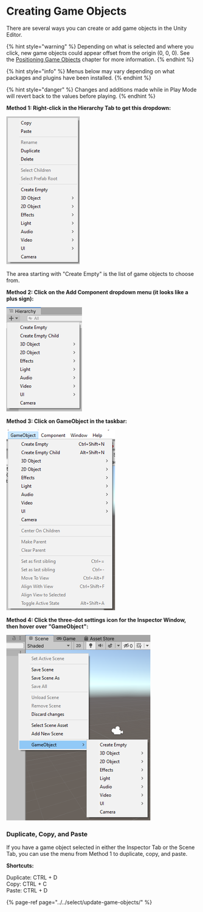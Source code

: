 # Creating Game Objects

There are several ways you can create or add game objects in the Unity Editor.

{% hint style="warning" %}
Depending on what is selected and where you click, new game objects could appear offset from the origin \(0, 0, 0\). See the [Positioning Game Objects](../../translate-rotate-and-scale/translate/positioning.md) chapter for more information.
{% endhint %}

{% hint style="info" %}
Menus below may vary depending on what packages and plugins have been installed.
{% endhint %}

{% hint style="danger" %}
Changes and additions made while in Play Mode will revert back to the values before playing.
{% endhint %}

**Method 1: Right-click in the Hierarchy Tab to get this dropdown:**

![](../../.gitbook/assets/image%20%2857%29.png)

The area starting with "Create Empty" is the list of game objects to choose from.

**Method 2: Click on the Add Component dropdown menu \(it looks like a plus sign\):**

![](../../.gitbook/assets/image%20%2845%29.png)

**Method 3: Click on GameObject in the taskbar:**

![](../../.gitbook/assets/image%20%28115%29.png)

**Method 4: Click the three-dot settings icon for the Inspector Window, then hover over "GameObject":**

![](../../.gitbook/assets/image%20%2823%29.png)

### Duplicate, Copy, and Paste

If you have a game object selected in either the Inspector Tab or the Scene Tab, you can use the menu from Method 1 to duplicate, copy, and paste.

**Shortcuts:**

Duplicate: CTRL + D  
Copy: CTRL + C  
Paste: CTRL + D

{% page-ref page="../../select/update-game-objects/" %}



